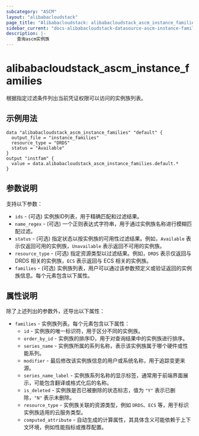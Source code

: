 ```yaml
---
subcategory: "ASCM"
layout: "alibabacloudstack"
page_title: "Alibabacloudstack: alibabacloudstack_ascm_instance_families"
sidebar_current: "docs-alibabacloudstack-datasource-ascm-instance-families"
description: |-
    查询ascm实例族
---
```


# alibabacloudstack_ascm_instance_families

根据指定过滤条件列出当前凭证权限可以访问的实例族列表。

## 示例用法

```
data "alibabacloudstack_ascm_instance_families" "default" {
  output_file = "instance_families"
  resource_type = "DRDS"
  status = "Available"
}
output "instfam" {
  value = data.alibabacloudstack_ascm_instance_families.default.*
}
```

## 参数说明

支持以下参数：

* `ids` - (可选) 实例族ID列表，用于精确匹配和过滤结果。
* `name_regex` - (可选) 一个正则表达式字符串，用于通过实例族名称进行模糊匹配过滤。
* `status` - (可选) 指定状态以按实例族的可用性过滤结果。例如，`Available` 表示仅返回可用的实例族，`Unavailable` 表示返回不可用的实例族。
* `resource_type` - (可选) 指定资源类型以过滤结果。例如，`DRDS` 表示仅返回与 DRDS 相关的实例族，`ECS` 表示返回与 ECS 相关的实例族。
* `families` - (可选) 实例族列表，用户可以通过该参数预定义或验证返回的实例族信息。每个元素包含以下属性。

## 属性说明

除了上述列出的参数外，还导出以下属性：

* `families` - 实例族列表。每个元素包含以下属性：
    * `id` - 实例族的唯一标识符，用于区分不同的实例族。
    * `order_by_id` - 实例族的排序ID，用于对查询结果中的实例族进行排序。
    * `series_name` - 实例族所属的系列名称，表示该实例族属于哪个硬件或性能系列。
    * `modifier` - 最后修改该实例族信息的用户或系统名称，用于追踪变更来源。
    * `series_name_label` - 实例族系列名称的显示标签，通常用于前端界面展示，可能包含翻译或格式化后的名称。
    * `is_deleted` - 实例族是否已被删除的状态标志，值为 `"Y"` 表示已删除，`"N"` 表示未删除。
    * `resource_type` - 实例族关联的资源类型，例如 `DRDS`、`ECS` 等，用于标识实例族适用的云服务类型。
    * `computed_attribute` - 自动生成的计算属性，其具体含义可能依赖于上下文环境，例如性能指标或推荐配置。